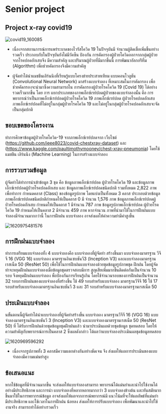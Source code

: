 # Senior project

## Project x-ray covid19

![covid19_160085](https://user-images.githubusercontent.com/80037547/118233379-083d0480-b4bc-11eb-8eb4-6b1b8dd5c381.jpg)

- เนื่องจากสถานการณ์การแพร่ระบาดของไวรัสโควิด 19 ในปัจจุบันมี จำนวนผู้ติดเชื่อเพิ่มขึ้นอย่างรวดเร็ว ประกอบกับในปัจจุบันยังไม่มีวัคซีน ป้องกัน การคัดกรองผู้ป่วยโควิดออกจากกลุ่มผู้ป่วยจากโรคปอดอักเสบจึง มีความสำคัญ และปริมาณผู้ป่วยที่มีมากขึ้นนี้ การพัฒนาอัลกอรึทึ่ม (Algorithm) เพื่อช่วยคัดกรองจึงมีความสำคัญ


- ผู้จัดทำได้นําแมชชีนเลิร์นนิงที่เรียนรู้แบบโครงข่ายประสาทเทียม
แบบคอนโวลูชัน (Convolutional Neural Network) มาสร้างแบบจำลอง
ที่เหมาะสมในการคัดกรอง เพื่อช่วยคัดกรองจะนำมาซึ่งความสามารถใน
การคัดกรองผู้ป่วยโรคโควิด 19 (Covid 19) ได้อย่างรวดเร็วมากขึ้น โดย
การ แยกประเภทของภาพเอ็กซ์เรย์ปอดผู้ป่วยของแบบจำลองนั้น คือ การ
พยากรณ์ว่าเป็นภาพเอ็กซ์เรย์ปอดผู้ป่วยโรคโควิด 19 ภาพเอ็กซ์เรย์ปอด
ผู้ป่วยโรคปอดอักเสบ ภาพเอ็กซ์เรย์ปอดที่ไม่อยู่ในกลุ่มผู้ป่วยโรคโควิด 19
และไม่อยู่ในกลุ่มผู้ป่วยโรคปอดอักเสบจะจัดเป็นกลุ่มปกติ


## ขอบเขตของโครงงาน
ทำการศึกษาข้อมูลผู้ป่วยโรคโควิด-19 จากภาพเอ็กซ์เรย์ปอดจาก
เว็บไซต์ (https://github.com/ieee8023/covid-chestxray-dataset) และ (https://www.kaggle.com/paultimothymooney/chest-xray-pneumonia) โดยใช้แมชชีน
เลิร์นนิง (Machine Learning) ในการสร้างแบบจำลอง

## การรวบรวมข้อมูล
ผู้จัดทำได้ทำการนำเข้าข้อมูล 3 ชุด คือ ข้อมูลภาพเอ็กซ์เรย์ปอด
ผู้ป่วยโรคโควิด 19 และข้อมูลภาพเอ็กซ์เรย์ปอดผู้ป่วยโรคปอดอักเสบ และ
ข้อมูลภาพเอ็กซ์เรย์ปอดชนิดปกติ รวมทั้งหมด 2,822 ภาพ เพื่อทำการ
กำหนดคลาส (Class) ของข้อมูลรูปภาพ โดยแบ่งเป็นทั้งหมด 3 คลาส
ประกอบด้วยข้อมูลภาพเอ็กซ์เรย์ปอดชนิดปกติกำหนดให้เป็นคลาส 0 มี
จำนวน 1,576 ภาพ ข้อมูลภาพเอ็กซ์เรย์ปอดผู้ป่วยโรคปอดอักเสบ
กำหนดให้เป็นคลาส 1 มีจำนวน 787 ภาพ ข้อมูลรูปภาพเอ็กซ์เรย์ปอด
ผู้ป่วยโรคโควิด 19 กำหนดให้เป็นคลาส 2 มีจำนวน 459 ภาพ หากจำนวน
ภาพที่นำมาใช้ในการฝึกฝนแบบจำลองมีจำนวนมากกว่านี้ ในการฝึกฝน
แบบจำลอง อาจส่งผลให้ค่าความยำมีค่าสูงขึ้น

![1620975481576](https://user-images.githubusercontent.com/80037547/118233683-6f5ab900-b4bc-11eb-8061-3e42366d55b5.jpg)

## การฝึกฝนแบบจำลอง
ทำการเตรียมแบบจำลองทั้ง 4 แบบจำลองคือ แบบจำลองที่ผู้จัดทำ
สร้างขึ้นมา แบบจำลองมาตรฐาน วีจีจี 16 (VGG 16) แบบจำลอง
มาตรฐานอินเซบชันวี3 (Inception V3) และแบบจำลองมาตรฐานเรสเน็ต
50 (ResNet 50) เพื่อใช้ในการฝึกฝนแบบจำลองด้วยชุดข้อมูลรูปภาพชุด
ฝึกฝน โดยผู้จัดทำจะหยุดฝึกฝนแบบจำลองเมื่อข้อมูลชุดตรวจสอบมีการ
สูญเสียเพิ่มมากขึ้นติดต่อกันเป็นจำนวน 10 รอบ จึงหยุดฝึกฝนแบบจำลอง
พื่อป้องกันการเรียนรู้เกิน โดยใช้จำนวนรอบของการฝึกฝนเป็นจำนวน 32
รอบการฝึกฝนของแบบจำลองที่สร้างขึ้น ใช้ 49 รอบสำหรับแบบจำลอง
มาตรฐานวีจีจี 16 ใช้ 17 รอบสำหรับแบบจำลองมาตรฐานอินเซบชันวี 3
และ 31 รอบสำหรับแบบจำลองมาตรฐานเรสเน็ต 50

## ประเมินแบบจำลอง
นขั้นตอนนี้ผู้จัดทำได้นำแบบจำลองที่ผู้จัดทำสร้างขึ้น แบบจำลอง
มาตรฐานวีจีจี 16 (VGG 16) แบบจำลองมาตรฐานอินเซบชันวี 3
(Inception V3) และแบบจำลองมาตรฐานเรสเน็ต 50 (ResNet 50) ที่
ได้รับการฝึกฝนด้วยชุดข้อมูลชุดฝึกฝนแล้ว นำมาประเมินผลด้วยชุดข้อมูล
ชุดทดสอบ โดยให้ความสำคัญกับพยากรณ์การเป็นคลาส 2 ซึ่งผลดังกล่าว
ได้ผลว่าแบบจำลองประเมินผลชุดข้อมูลทดสอบ

![1620969596292](https://user-images.githubusercontent.com/80037547/118225157-bd68c000-b4ae-11eb-9ebc-2dcd60445891.jpg)

- เนื่องจากรูปภาพทั้ง 3 คลาสมีความแตกต่างกันอย่างชัดเจน จึง
ส่งผลให้ผลการประเมินของแบบจำลองมีความแม่นยำสูง

## ข้อเสนอแนะ
หากใช้ข้อมูลที่มีจำนวนมากขึ้น จะส่งผลให้แบบจำลองสามารถ
พยากรณ์ได้แม่นยำและนำไปใช้งานได้อย่างมีประสิทธิภาพ และการนำ
แบบจำลองที่หลากหลายมากกว่า 3 แบบจำลองข้างต้น และทันสมัยมาก
ขึ้นมาใช้ในการพยากรณ์ข้อมูล อาจส่งผลให้ผลจากการณ์พยากรณ์มี
แนวโน้มที่จะให้ผลลัพธ์ที่แม่นยำ มีประสิทธิภาพ และใช้เวลาในการฝึกฝน
น้อยลง ส่งผลให้การปรับแบบจำลอง เพื่อพัฒนาและนำไปใช้งานจริง
สามารถทำได้อย่างรวดเร็ว
